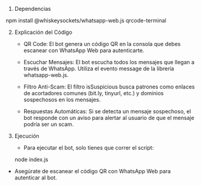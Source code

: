 1. Dependencias

npm install @whiskeysockets/whatsapp-web.js qrcode-terminal

2. Explicación del Código

    - QR Code: El bot genera un código QR en la consola que debes escanear con WhatsApp Web para autenticarte.

    - Escuchar Mensajes: El bot escucha todos los mensajes que llegan a través de WhatsApp. Utiliza el evento message de la librería whatsapp-web.js.

    - Filtro Anti-Scam: El filtro isSuspicious busca patrones como enlaces de acortadores comunes (bit.ly, tinyurl, etc.) y dominios sospechosos en los mensajes.

    - Respuestas Automáticas: Si se detecta un mensaje sospechoso, el bot responde con un aviso para alertar al usuario de que el mensaje podría ser un scam.
  
3. Ejecución

    - Para ejecutar el bot, solo tienes que correr el script:
  
   node index.js

 - Asegúrate de escanear el código QR con WhatsApp Web para autenticar al bot.
